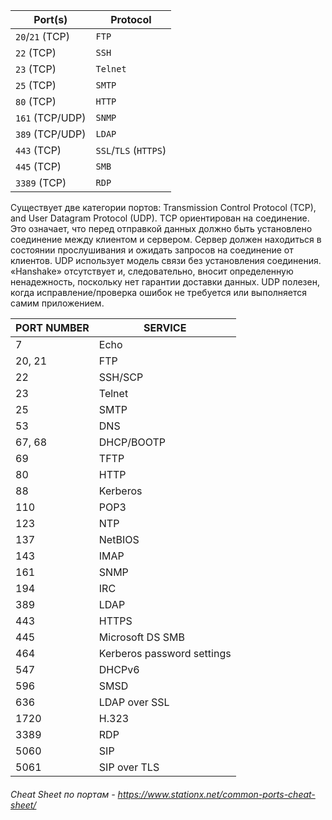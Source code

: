 
|Port(s)|Protocol|
|---|---|
|`20`/`21` (TCP)|`FTP`|
|`22` (TCP)|`SSH`|
|`23` (TCP)|`Telnet`|
|`25` (TCP)|`SMTP`|
|`80` (TCP)|`HTTP`|
|`161` (TCP/UDP)|`SNMP`|
|`389` (TCP/UDP)|`LDAP`|
|`443` (TCP)|`SSL`/`TLS` (`HTTPS`)|
|`445` (TCP)|`SMB`|
|`3389` (TCP)|`RDP`|
Существует две категории портов: Transmission Control Protocol (TCP), and User Datagram Protocol (UDP). TCP ориентирован на соединение. Это означает, что перед отправкой данных должно быть установлено соединение между клиентом и сервером. Сервер должен находиться в состоянии прослушивания и ожидать запросов на соединение от клиентов. UDP использует модель связи без установления соединения. «Hanshake» отсутствует и, следовательно, вносит определенную ненадежность, поскольку нет гарантии доставки данных. UDP полезен, когда исправление/проверка ошибок не требуется или выполняется самим приложением.

| PORT NUMBER | SERVICE                    |
| ----------- | -------------------------- |
| 7           | Echo                       |
| 20, 21      | FTP                        |
| 22          | SSH/SCP                    |
| 23          | Telnet                     |
| 25          | SMTP                       |
| 53          | DNS                        |
| 67, 68      | DHCP/BOOTP                 |
| 69          | TFTP                       |
| 80          | HTTP                       |
| 88          | Kerberos                   |
| 110         | POP3                       |
| 123         | NTP                        |
| 137         | NetBIOS                    |
| 143         | IMAP                       |
| 161         | SNMP                       |
| 194         | IRC                        |
| 389         | LDAP                       |
| 443         | HTTPS                      |
| 445         | Microsoft DS SMB           |
| 464         | Kerberos password settings |
| 547         | DHCPv6                     |
| 596         | SMSD                       |
| 636         | LDAP over SSL              |
| 1720        | H.323                      |
| 3389        | RDP                        |
| 5060        | SIP                        |
| 5061        | SIP over TLS               |

###### Cheat Sheet по портам - https://www.stationx.net/common-ports-cheat-sheet/